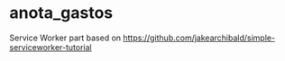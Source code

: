 # anota_gastos

Service Worker part based on https://github.com/jakearchibald/simple-serviceworker-tutorial
